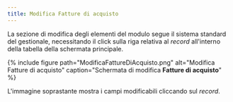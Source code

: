 ```yaml
---
title: Modifica Fatture di acquisto
---
```


La sezione di modifica degli elementi del modulo segue il sistema standard del gestionale, necessitando il click sulla riga relativa al *record* all'interno della tabella della schermata principale.

{% include figure path="ModificaFattureDiAcquisto.png" alt="Modifica Fatture di acquisto" caption="Schermata di modifica **Fatture di acquisto**" %}

L'immagine soprastante mostra i campi modificabili cliccando sul *record*.
